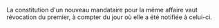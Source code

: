   
 La constitution d'un nouveau mandataire pour la même affaire vaut révocation du premier, à compter du jour où elle a été notifiée à celui-ci.  

  
